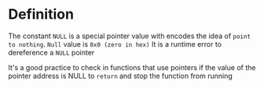 # Definition
The constant `NULL` is a special pointer value with encodes the idea of `point to nothing`. `Null` value is `0x0 (zero in hex)`
It is a runtime error to dereference a `NULL` pointer

It's a good practice to check in functions that use pointers if the value of the pointer address is NULL to `return` and stop the function from running